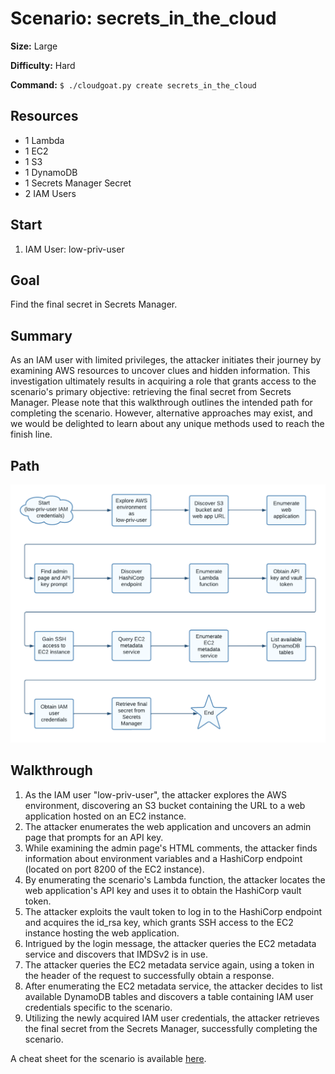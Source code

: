 # Scenario: secrets_in_the_cloud

**Size:** Large

**Difficulty:** Hard

**Command:** `$ ./cloudgoat.py create secrets_in_the_cloud`

## Resources

* 1 Lambda
* 1 EC2
* 1 S3
* 1 DynamoDB
* 1 Secrets Manager Secret
* 2 IAM Users

## Start

1. IAM User: low-priv-user

## Goal

Find the final secret in Secrets Manager.

## Summary

As an IAM user with limited privileges, the attacker initiates their journey by examining AWS resources to uncover clues and hidden information. This investigation ultimately results in acquiring a role that grants access to the scenario's primary objective: retrieving the final secret from Secrets Manager. Please note that this walkthrough outlines the intended path for completing the scenario. However, alternative approaches may exist, and we would be delighted to learn about any unique methods used to reach the finish line.

## Path

![Path](./path.png)

## Walkthrough

1. As the IAM user "low-priv-user", the attacker explores the AWS environment, discovering an S3 bucket containing the URL to a web application hosted on an EC2 instance.
2. The attacker enumerates the web application and uncovers an admin page that prompts for an API key.
3. While examining the admin page's HTML comments, the attacker finds information about environment variables and a HashiCorp endpoint (located on port 8200 of the EC2 instance).
4. By enumerating the scenario's Lambda function, the attacker locates the web application's API key and uses it to obtain the HashiCorp vault token.
5. The attacker exploits the vault token to log in to the HashiCorp endpoint and acquires the id_rsa key, which grants SSH access to the EC2 instance hosting the web application.
6. Intrigued by the login message, the attacker queries the EC2 metadata service and discovers that IMDSv2 is in use.
7. The attacker queries the EC2 metadata service again, using a token in the header of the request to successfully obtain a response.
8. After enumerating the EC2 metadata service, the attacker decides to list available DynamoDB tables and discovers a table containing IAM user credentials specific to the scenario.
9. Utilizing the newly acquired IAM user credentials, the attacker retrieves the final secret from the Secrets Manager, successfully completing the scenario.

A cheat sheet for the scenario is available [here](./cheat_sheet.md).
